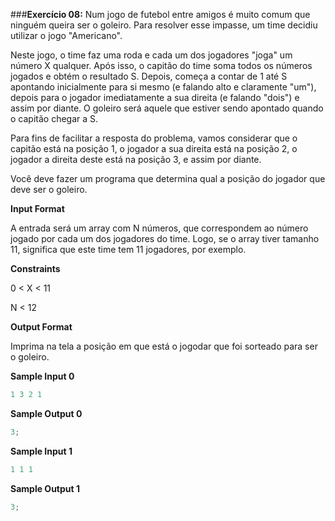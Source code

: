 ###**Exercício 08:**
Num jogo de futebol entre amigos é muito comum que ninguém queira ser o goleiro. Para resolver esse impasse, um time decidiu utilizar o jogo "Americano".

Neste jogo, o time faz uma roda e cada um dos jogadores "joga" um número X qualquer. Após isso, o capitão do time soma todos os números jogados e obtém o resultado S. Depois, começa a contar de 1 até S apontando inicialmente para si mesmo (e falando alto e claramente "um"), depois para o jogador imediatamente a sua direita (e falando "dois") e assim por diante. O goleiro será aquele que estiver sendo apontado quando o capitão chegar a S.

Para fins de facilitar a resposta do problema, vamos considerar que o capitão está na posição 1, o jogador a sua direita está na posição 2, o jogador a direita deste está na posição 3, e assim por diante.

Você deve fazer um programa que determina qual a posição do jogador que deve ser o goleiro.

**Input Format**

A entrada será um array com N números, que correspondem ao número jogado por cada um dos jogadores do time. Logo, se o array tiver tamanho 11, significa que este time tem 11 jogadores, por exemplo.

**Constraints**

0 < X < 11

N < 12

**Output Format**

Imprima na tela a posição em que está o jogodar que foi sorteado para ser o goleiro.

**Sample Input 0**

```javascript
1 3 2 1
```

**Sample Output 0**

```javascript
3;
```

**Sample Input 1**

```javascript
1 1 1
```

**Sample Output 1**

```javascript
3;
```
